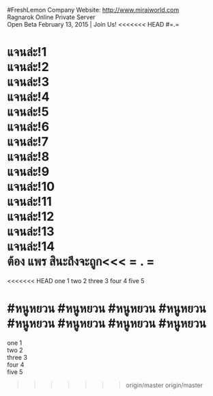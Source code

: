 ﻿#FreshLemon Company
Website: http://www.miraiworld.com <br>
Ragnarok Online Private Server <br>
Open Beta February 13, 2015 | Join Us!
<<<<<<< HEAD
#=.=

แจนล่ะ!1 <br>
แจนล่ะ!2 <br>
แจนล่ะ!3 <br>
แจนล่ะ!4 <br>
แจนล่ะ!5 <br>
แจนล่ะ!6 <br>
แจนล่ะ!7 <br>
แจนล่ะ!8 <br>
แจนล่ะ!9 <br>
แจนล่ะ!10 <br>
แจนล่ะ!11 <br>
แจนล่ะ!12 <br>
แจนล่ะ!13 <br>
แจนล่ะ!14 <br>
ต้อง แพร สินะถึงจะถูก<<< = . =
=======

<<<<<<< HEAD
one 1
two 2
three 3
four 4
five 5

#หนูหยวน
#หนูหยวน
#หนูหยวน
#หนูหยวน
#หนูหยวน
#หนูหยวน
#หนูหยวน
#หนูหยวน
=======
one 1 <br>
two 2 <br>
three 3 <br>
four 4 <br>
five 5 <br>
>>>>>>> origin/master
>>>>>>> origin/master
